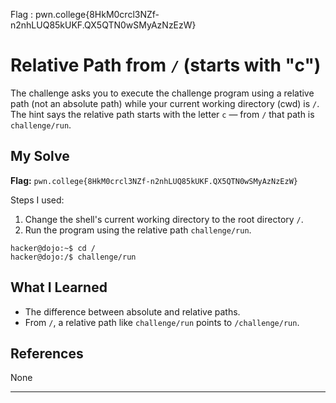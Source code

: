 Flag : pwn.college{8HkM0crcl3NZf-n2nhLUQ85kUKF.QX5QTN0wSMyAzNzEzW}
# Relative Path from `/` (starts with "c")

The challenge asks you to execute the challenge program using a relative path (not an absolute path) while your current working directory (cwd) is `/`. The hint says the relative path starts with the letter `c` — from `/` that path is `challenge/run`.

## My Solve

**Flag:** `pwn.college{8HkM0crcl3NZf-n2nhLUQ85kUKF.QX5QTN0wSMyAzNzEzW}`

Steps I used:

1. Change the shell's current working directory to the root directory `/`.
2. Run the program using the relative path `challenge/run`.

```
hacker@dojo:~$ cd /
hacker@dojo:/$ challenge/run
```


## What I Learned

* The difference between absolute and relative paths.
* From `/`, a relative path like `challenge/run` points to `/challenge/run`.

## References

None

---
